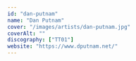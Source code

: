 ```yaml
---
id: "dan-putnam"
name: "Dan Putnam"
cover: "/images/artists/dan-putnam.jpg"
coverAlt: ""
discography: ["TT01"]
website: "https://www.dputnam.net/"
---
```


